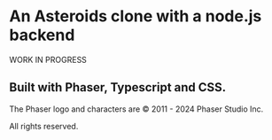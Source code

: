 # An Asteroids clone with a node.js backend

WORK IN PROGRESS

Built with Phaser, Typescript and CSS.
---
The Phaser logo and characters are &copy; 2011 - 2024 Phaser Studio Inc.

All rights reserved.
